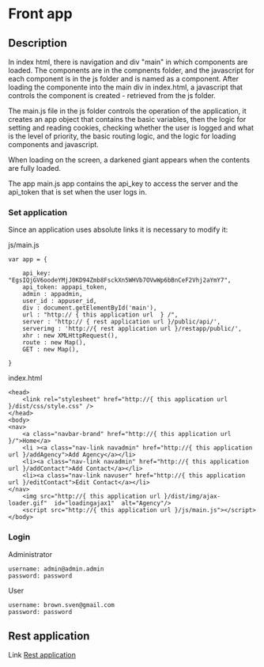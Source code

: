 # Front app

## Description 

In index html, there is navigation and div "main" in which components are loaded.
The components are in the compnents folder, and the javascript for each component is in the js folder and is named as a component.
After loading the componente into the main div in index.html, a javascript that controls the component is created - retrieved from the js folder.

The main.js file in the js folder controls the operation of the application, it creates an app object that contains the basic variables, then the logic for
setting and reading cookies, checking whether the user is logged and what is the level of priority, the basic routing logic, and the logic for loading components
and javascript.

When loading on the screen, a darkened giant appears when the contents are fully loaded.

The app main.js app contains the api_key to access the server and the api_token that is set when the user logs in.

### Set application

Since an application uses absolute links it is necessary to modify it:

js/main.js
```
var app = {
	
	api_key: "EgsIQjGV6oodeYMjJ0KD94Zmb8FsckXn5WHVb7OVwWp6bBnCeF2Vhj2aYmY7",
    api_token: appapi_token,
	admin : appadmin,
	user_id : appuser_id,
	div : document.getElementById('main'),
	url : "http:// { this application url  } /",
	server : 'http:// { rest application url }/public/api/',
	serverimg : 'http://{ rest application url }/restapp/public/',
	xhr : new XMLHttpRequest(),
	route : new Map(),
	GET : new Map(),
	
}
```
index.html
```
<head>
	<link rel="stylesheet" href="http://{ this application url }/dist/css/style.css" />
</head>
<body>
<nav>
	<a class="navbar-brand" href="http://{ this application url }/">Home</a>
	<li ><a class="nav-link navadmin" href="http://{ this application url }/addAgency">Add Agency</a></li>	
	<li><a class="nav-link navadmin" href="http://{ this application url }/addContact">Add Contact</a></li>		
	<li><a class="nav-link navuser" href="http://{ this application url }/editContact">Edit Contact</a></li>	
</nav>
	<img src="http://{ this application url }/dist/img/ajax-loader.gif"  id="loadingajax1"  alt="Agency"/>
	<script src="http://{ this application url }/js/main.js"></script>
</body>
```
### Login 
Administrator
```
username: admin@admin.admin
password: password
```
User
```
username: brown.sven@gmail.com
password: password
```
## Rest application
Link [Rest application](https://github.com/PredragJovicic/Rest-app)